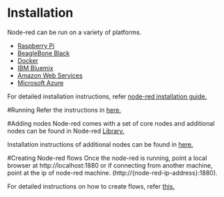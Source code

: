 # Installation
Node-red can be run on a variety of platforms.
  - [Raspberry Pi](https://nodered.org/docs/hardware/raspberrypi)
  - [BeagleBone Black](https://nodered.org/docs/hardware/beagleboneblack)
  - [Docker](https://nodered.org/docs/platforms/docker)
  - [IBM Bluemix](https://nodered.org/docs/platforms/bluemix)
  - [Amazon Web Services](https://nodered.org/docs/platforms/aws)
  - [Microsoft Azure](https://nodered.org/docs/platforms/azure)

For detailed installation instructions, refer [node-red installation guide.](http://nodered.org/docs/getting-started/installation)

#Running 
Refer the instructions in [here.](http://nodered.org/docs/getting-started/running)

#Adding nodes
Node-red comes with a set of core nodes and additional nodes can be found in Node-red [Library.](http://flows.nodered.org) 

Installation instructions of additional nodes can be found in [here.](http://nodered.org/docs/getting-started/adding-nodes)

#Creating Node-red flows
Once the node-red is running, point a local browser at http://localhost:1880 or if connecting from another machine, point at the ip of node-red machine. (http://{node-red-ip-address}:1880).

For detailed instructions on how to create flows, refer [this.](http://nodered.org/docs/getting-started/first-flow)
